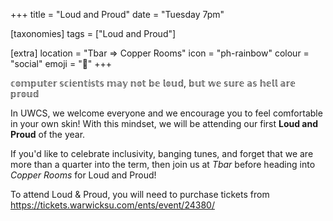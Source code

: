 +++
title = "Loud and Proud"
date = "Tuesday 7pm"

[taxonomies]
tags = ["Loud and Proud"]

[extra]
location = "Tbar ⇒ Copper Rooms"
icon = "ph-rainbow"
colour = "social"
emoji = "🌈"
+++

𝕔𝕠𝕞𝕡𝕦𝕥𝕖𝕣 𝕤𝕔𝕚𝕖𝕟𝕥𝕚𝕤𝕥𝕤 𝕞𝕒𝕪 𝕟𝕠𝕥 𝕓𝕖 𝕝𝕠𝕦𝕕, 𝕓𝕦𝕥 𝕨𝕖 𝕤𝕦𝕣𝕖 𝕒𝕤 𝕙𝕖𝕝𝕝 𝕒𝕣𝕖 𝕡𝕣𝕠𝕦𝕕

In UWCS, we welcome everyone and we encourage you to feel comfortable in your own skin! With this mindset, we will be attending our first **Loud and Proud** of the year. 

If you'd like to celebrate inclusivity, banging tunes, and forget that we are more than a quarter into the term, then join us at *Tbar* before heading into *Copper Rooms* for Loud and Proud!

To attend Loud & Proud, you will need to purchase tickets from https://tickets.warwicksu.com/ents/event/24380/
